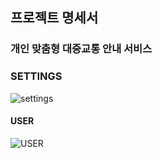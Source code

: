 ## 프로젝트 명세서

### 개인 맞춤형 대중교통 안내 서비스

### SETTINGS

![settings](/uploads/c65da188d310aa3d349960f1b494c081/settings.PNG)

#### USER

![USER](/uploads/b2ea42e98b8b49a14110c53cf4737973/USER.png)
